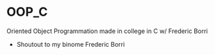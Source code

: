 # OOP_C
Oriented Object Programmation made in college in C w/ Frederic Borri

- Shoutout to my binome Frederic Borri
